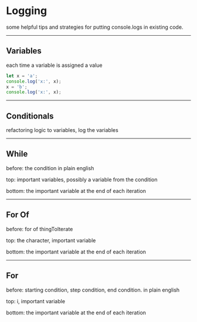 # Logging

some helpful tips and strategies for putting console.logs in existing code.

---

## Variables

each time a variable is assigned a value

```js
let x = 'a';
console.log('x:', x);
x = 'b';
console.log('x:', x);
```

---

## Conditionals

refactoring logic to variables, log the variables

---

## While

before: the condition in plain english

top: important variables, possibly a variable from the condition

bottom: the important variable at the end of each iteration

---

## For Of

before: for of thingToIterate

top: the character, important variable

bottom: the important variable at the end of each iteration

---

## For

before: starting condition, step condition, end condition. in plain english

top: i, important variable

bottom: the important variable at the end of each iteration

